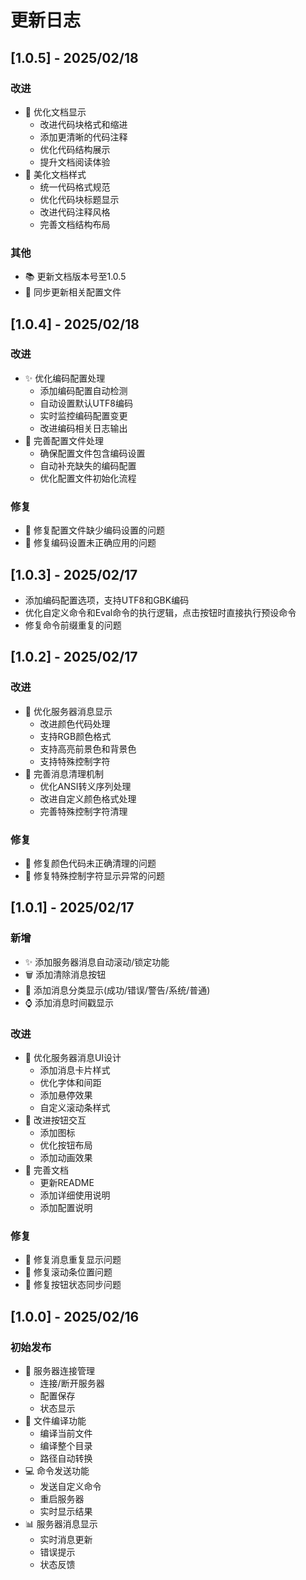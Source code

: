 # 更新日志
## [1.0.5] - 2025/02/18

### 改进
- 📝 优化文档显示
  - 改进代码块格式和缩进
  - 添加更清晰的代码注释
  - 优化代码结构展示
  - 提升文档阅读体验
- 🎨 美化文档样式
  - 统一代码格式规范
  - 优化代码块标题显示
  - 改进代码注释风格
  - 完善文档结构布局

### 其他
- 📚 更新文档版本号至1.0.5
- 🔄 同步更新相关配置文件

## [1.0.4] - 2025/02/18

### 改进
- ✨ 优化编码配置处理
  - 添加编码配置自动检测
  - 自动设置默认UTF8编码
  - 实时监控编码配置变更
  - 改进编码相关日志输出
- 🔧 完善配置文件处理
  - 确保配置文件包含编码设置
  - 自动补充缺失的编码配置
  - 优化配置文件初始化流程

### 修复
- 🐛 修复配置文件缺少编码设置的问题
- 🐛 修复编码设置未正确应用的问题


## [1.0.3] - 2025/02/17

- 添加编码配置选项，支持UTF8和GBK编码
- 优化自定义命令和Eval命令的执行逻辑，点击按钮时直接执行预设命令
- 修复命令前缀重复的问题

## [1.0.2] - 2025/02/17

### 改进
- 🎨 优化服务器消息显示
  - 改进颜色代码处理
  - 支持RGB颜色格式
  - 支持高亮前景色和背景色
  - 支持特殊控制字符
- 🔧 完善消息清理机制
  - 优化ANSI转义序列处理
  - 改进自定义颜色格式处理
  - 完善特殊控制字符清理

### 修复
- 🐛 修复颜色代码未正确清理的问题
- 🐛 修复特殊控制字符显示异常的问题

## [1.0.1] - 2025/02/17

### 新增
- ✨ 添加服务器消息自动滚动/锁定功能
- 🗑️ 添加清除消息按钮
- 🎨 添加消息分类显示(成功/错误/警告/系统/普通)
- ⌚ 添加消息时间戳显示

### 改进
- 💄 优化服务器消息UI设计
  - 添加消息卡片样式
  - 优化字体和间距
  - 添加悬停效果
  - 自定义滚动条样式
- 🔧 改进按钮交互
  - 添加图标
  - 优化按钮布局
  - 添加动画效果
- 📝 完善文档
  - 更新README
  - 添加详细使用说明
  - 添加配置说明

### 修复
- 🐛 修复消息重复显示问题
- 🐛 修复滚动条位置问题
- 🐛 修复按钮状态同步问题


## [1.0.0] - 2025/02/16

### 初始发布
- 🔌 服务器连接管理
  - 连接/断开服务器
  - 配置保存
  - 状态显示
- 📝 文件编译功能
  - 编译当前文件
  - 编译整个目录
  - 路径自动转换
- 💻 命令发送功能
  - 发送自定义命令
  - 重启服务器
  - 实时显示结果
- 📊 服务器消息显示
  - 实时消息更新
  - 错误提示
  - 状态反馈







